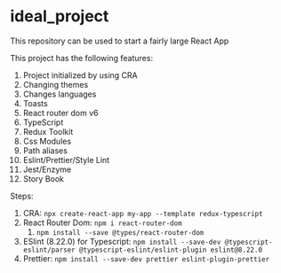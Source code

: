 # ideal_project
This repository can be used to start a fairly large React App

This project has the following features:
1. Project initialized by using CRA
2. Changing themes
3. Changes languages
4. Toasts
5. React router dom v6
6. TypeScript
7. Redux Toolkit
8. Css Modules
9. Path aliases
10. Eslint/Prettier/Style Lint
11. Jest/Enzyme
12. Story Book

Steps:
1. CRA: `npx create-react-app my-app --template redux-typescript`
2. React Router Dom: `npm i react-router-dom`
   1. `npm install --save @types/react-router-dom`
3. ESlint (8.22.0) for Typescript: `npm install --save-dev @typescript-eslint/parser @typescript-eslint/eslint-plugin eslint@8.22.0`
3. Prettier: `npm install --save-dev prettier eslint-plugin-prettier`